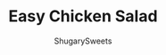 ---
layout: ../../layouts/MarkdownPostLayout.astro
title: Easy Chicken Salad
author: ShugarySweets
pubDate: 2018-12-10
description: "You&#x27;re going to love this Easy Chicken Salad recipe. A classic salad recipe made with yogurt, chicken, craisins and with a crunch from sliced almonds!"
image_url: https://www.shugarysweets.com/wp-content/uploads/2020/01/chicken-salad-facebook.jpg
tags: ["Main Dish","American"]
calories: 451
protein: 34
carbohydrates: 20
fats: 27
fiber: 4
ingredients: ["2 cups diced, cooked chicken (about 1 lb chicken breasts)","1 cup plain greek yogurt","1 Tablespoon lemon juice","1 1/2 teaspoon dijon mustard","1 teaspoon garlic powder","1 teaspoon kosher salt","1/2 teaspoon black pepper","3/4 cup diced celery (about 3 stalks)","1/2 cup dried cranberries","1/2 cup sliced almonds"]
serves: 6
time: "10 minutes"
prepTime: "10 minutes"
instructions: ["In a large bowl, combine diced chicken with yogurt, lemon juice, mustard, garlic powder, salt, pepper and celery.","Fold in the dried cranberries and sliced almonds. Refrigerate until ready to use (this allows the flavors to mingle and combine).","Serve on a bed of salad greens or on a sandwich. ENJOY"]
nutrition: ["451 calories","20 grams carbohydrates","97 milligrams cholesterol","27 grams fat","4 grams fiber","34 grams protein","5 grams saturated fat","556 milligrams sodium","13 grams sugar","0 grams trans fat","20 grams unsaturated fat"]
---